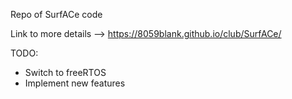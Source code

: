 Repo of SurfACe code

Link to more details --> https://8059blank.github.io/club/SurfACe/

TODO:
- Switch to freeRTOS
- Implement new features

